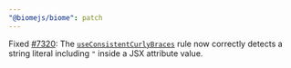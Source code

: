 ```yaml
---
"@biomejs/biome": patch
---
```


Fixed [#7320](https://github.com/biomejs/biome/issues/7320): The [`useConsistentCurlyBraces`](https://biomejs.dev/linter/rules/use-consistent-curly-braces/) rule now correctly detects a string literal including `"` inside a JSX attribute value.
